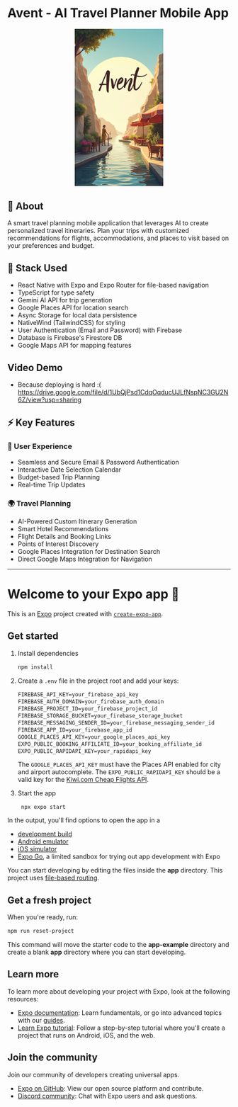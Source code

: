 # Avent - AI Travel Planner Mobile App

<p align="center">
  <img src="./assets/images/splash.png" alt="Avent Logo" width="200"/>
</p>

## 🚀 About

A smart travel planning mobile application that leverages AI to create personalized travel itineraries. Plan your trips with customized recommendations for flights, accommodations, and places to visit based on your preferences and budget.

## 🚀 Stack Used
- React Native with Expo and Expo Router for file-based navigation
- TypeScript for type safety
- Gemini AI API for trip generation
- Google Places API for location search
- Async Storage for local data persistence
- NativeWind (TailwindCSS) for styling
- User Authentication (Email and Password) with Firebase
- Database is Firebase's Firestore DB
- Google Maps API for mapping features

## Video Demo
- Because deploying is hard :(
https://drive.google.com/file/d/1UbQjPsd1CdqOqducUJLfNspNC3GU2N6Z/view?usp=sharing

## ⚡ Key Features

### 👤 User Experience
- Seamless and Secure Email & Password Authentication
- Interactive Date Selection Calendar
- Budget-based Trip Planning
- Real-time Trip Updates

### 🌍 Travel Planning
- AI-Powered Custom Itinerary Generation
- Smart Hotel Recommendations
- Flight Details and Booking Links
- Points of Interest Discovery
- Google Places Integration for Destination Search
- Direct Google Maps Integration for Navigation


-----------------------------------------------------------------

# Welcome to your Expo app 👋

This is an [Expo](https://expo.dev) project created with [`create-expo-app`](https://www.npmjs.com/package/create-expo-app).

## Get started

1. Install dependencies

   ```bash
   npm install
   ```

2. Create a `.env` file in the project root and add your keys:

   ```env
   FIREBASE_API_KEY=your_firebase_api_key
   FIREBASE_AUTH_DOMAIN=your_firebase_auth_domain
   FIREBASE_PROJECT_ID=your_firebase_project_id
   FIREBASE_STORAGE_BUCKET=your_firebase_storage_bucket
   FIREBASE_MESSAGING_SENDER_ID=your_firebase_messaging_sender_id
   FIREBASE_APP_ID=your_firebase_app_id
   GOOGLE_PLACES_API_KEY=your_google_places_api_key
   EXPO_PUBLIC_BOOKING_AFFILIATE_ID=your_booking_affiliate_id
   EXPO_PUBLIC_RAPIDAPI_KEY=your_rapidapi_key
   ```

   The `GOOGLE_PLACES_API_KEY` must have the Places API enabled for city and airport autocomplete.
   The `EXPO_PUBLIC_RAPIDAPI_KEY` should be a valid key for the [Kiwi.com Cheap Flights API](https://rapidapi.com/emir12/api/kiwi-com-cheap-flights).

3. Start the app

   ```bash
    npx expo start
   ```

In the output, you'll find options to open the app in a

- [development build](https://docs.expo.dev/develop/development-builds/introduction/)
- [Android emulator](https://docs.expo.dev/workflow/android-studio-emulator/)
- [iOS simulator](https://docs.expo.dev/workflow/ios-simulator/)
- [Expo Go](https://expo.dev/go), a limited sandbox for trying out app development with Expo

You can start developing by editing the files inside the **app** directory. This project uses [file-based routing](https://docs.expo.dev/router/introduction).

## Get a fresh project

When you're ready, run:

```bash
npm run reset-project
```

This command will move the starter code to the **app-example** directory and create a blank **app** directory where you can start developing.

## Learn more

To learn more about developing your project with Expo, look at the following resources:

- [Expo documentation](https://docs.expo.dev/): Learn fundamentals, or go into advanced topics with our [guides](https://docs.expo.dev/guides).
- [Learn Expo tutorial](https://docs.expo.dev/tutorial/introduction/): Follow a step-by-step tutorial where you'll create a project that runs on Android, iOS, and the web.

## Join the community

Join our community of developers creating universal apps.

- [Expo on GitHub](https://github.com/expo/expo): View our open source platform and contribute.
- [Discord community](https://chat.expo.dev): Chat with Expo users and ask questions.
